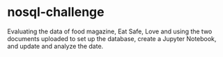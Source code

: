 # nosql-challenge

Evaluating the data of food magazine, Eat Safe, Love and using the two documents uploaded to set up the database, create a Jupyter Notebook,
and update and analyze the date.
